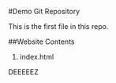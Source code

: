 #Demo Git Repository

This is the first file in this repo.

##Website Contents

1. index.html




DEEEEEZ